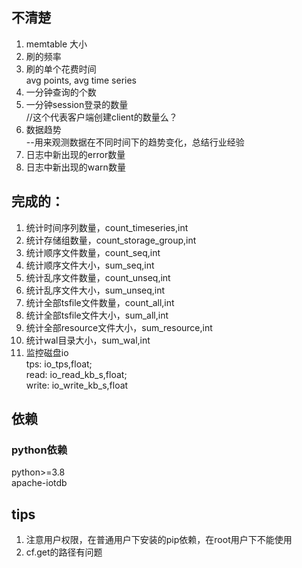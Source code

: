 ## 不清楚
1. memtable 大小
2. 刷的频率  
3. 刷的单个花费时间  
avg points, avg time series  
4. 一分钟查询的个数
5. 一分钟session登录的数量  
    //这个代表客户端创建client的数量么？  
6. 数据趋势  
    --用来观测数据在不同时间下的趋势变化，总结行业经验
7. 日志中新出现的error数量  
8. 日志中新出现的warn数量  


## 完成的：  
1. 统计时间序列数量，count_timeseries,int  
2. 统计存储组数量，count_storage_group,int  
3. 统计顺序文件数量，count_seq,int  
4. 统计顺序文件大小，sum_seq,int
5. 统计乱序文件数量，count_unseq,int
6. 统计乱序文件大小，sum_unseq,int
7. 统计全部tsfile文件数量，count_all,int
8. 统计全部tsfile文件大小，sum_all,int
9. 统计全部resource文件大小，sum_resource,int
10. 统计wal目录大小，sum_wal,int
11. 监控磁盘io  
    tps: io_tps,float;  
    read: io_read_kb_s,float;  
    write: io_write_kb_s,float  

## 依赖
### python依赖
python>=3.8  
apache-iotdb  

## tips
1. 注意用户权限，在普通用户下安装的pip依赖，在root用户下不能使用
2. cf.get的路径有问题
